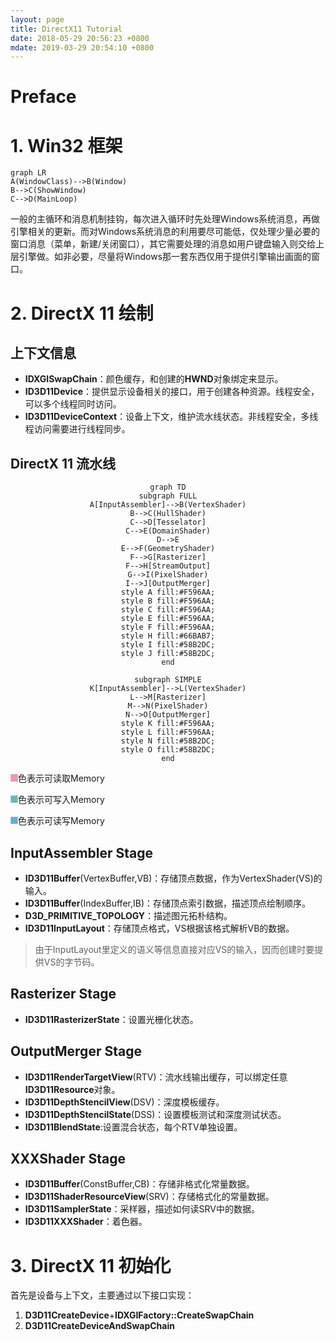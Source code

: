```yaml
---
layout: page
title: DirectX11 Tutorial
date: 2018-05-29 20:56:23 +0800
mdate: 2019-03-29 20:54:10 +0800
---
```


# Preface

# 1. Win32 框架

```mermaid
graph LR
A(WindowClass)-->B(Window)
B-->C(ShowWindow)
C-->D(MainLoop)
```

一般的主循环和消息机制挂钩，每次进入循环时先处理Windows系统消息，再做引擎相关的更新。而对Windows系统消息的利用要尽可能低，仅处理少量必要的窗口消息（菜单，新建/关闭窗口），其它需要处理的消息如用户键盘输入则交给上层引擎做。如非必要，尽量将Windows那一套东西仅用于提供引擎输出画面的窗口。

# 2. DirectX 11 绘制

## 上下文信息

- **IDXGISwapChain**：颜色缓存，和创建的**HWND**对象绑定来显示。
- **ID3D11Device**：提供显示设备相关的接口，用于创建各种资源。线程安全，可以多个线程同时访问。
- **ID3D11DeviceContext**：设备上下文，维护流水线状态。非线程安全，多线程访问需要进行线程同步。

## DirectX 11 流水线

<div markdown="1" style="text-align:center">

```mermaid
graph TD
subgraph FULL
A[InputAssembler]-->B(VertexShader)
B-->C(HullShader)
C-->D[Tesselator]
C-->E(DomainShader)
D-->E
E-->F(GeometryShader)
F-->G[Rasterizer]
F-->H[StreamOutput]
G-->I(PixelShader)
I-->J[OutputMerger]
style A fill:#F596AA;
style B fill:#F596AA;
style C fill:#F596AA;
style E fill:#F596AA;
style F fill:#F596AA;
style H fill:#66BAB7;
style I fill:#58B2DC;
style J fill:#58B2DC;
end

subgraph SIMPLE
K[InputAssembler]-->L(VertexShader)
L-->M[Rasterizer]
M-->N(PixelShader)
N-->O[OutputMerger]
style K fill:#F596AA;
style L fill:#F596AA;
style N fill:#58B2DC;
style O fill:#58B2DC;
end
```

</div>

<img style="width:12px;height:12px;background:#F596AA;">色表示可读取Memory

<img style="width:12px;height:12px;background:#66BAB7;">色表示可写入Memory

<img style="width:12px;height:12px;background:#58B2DC;">色表示可读写Memory

## InputAssembler Stage

- **ID3D11Buffer**(VertexBuffer,VB)：存储顶点数据，作为VertexShader(VS)的输入。
- **ID3D11Buffer**(IndexBuffer,IB)：存储顶点索引数据，描述顶点绘制顺序。
- **D3D_PRIMITIVE_TOPOLOGY**：描述图元拓朴结构。
- **ID3D11InputLayout**：存储顶点格式，VS根据该格式解析VB的数据。
> 由于InputLayout里定义的语义等信息直接对应VS的输入，因而创建时要提供VS的字节码。

## Rasterizer Stage

- **ID3D11RasterizerState**：设置光栅化状态。

## OutputMerger Stage

- **ID3D11RenderTargetView**(RTV)：流水线输出缓存，可以绑定任意**ID3D11Resource**对象。
- **ID3D11DepthStencilView**(DSV)：深度模板缓存。
- **ID3D11DepthStencilState**(DSS)：设置模板测试和深度测试状态。
- **ID3D11BlendState**:设置混合状态，每个RTV单独设置。

## XXXShader Stage

- **ID3D11Buffer**(ConstBuffer,CB)：存储非格式化常量数据。
- **ID3D11ShaderResourceView**(SRV)：存储格式化的常量数据。
- **ID3D11SamplerState**：采样器，描述如何读SRV中的数据。
- **ID3D11XXXShader**：着色器。

# 3. DirectX 11 初始化

首先是设备与上下文，主要通过以下接口实现：

1. **D3D11CreateDevice**+**IDXGIFactory::CreateSwapChain**
2. **D3D11CreateDeviceAndSwapChain**
